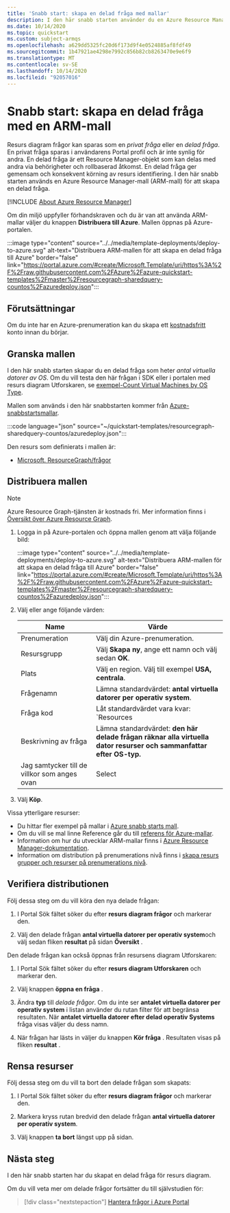 ```yaml
---
title: 'Snabb start: skapa en delad fråga med mallar'
description: I den här snabb starten använder du en Azure Resource Manager mall (ARM-mall) för att skapa en delad resurs diagram fråga som räknar virtuella datorer av operativ systemet.
ms.date: 10/14/2020
ms.topic: quickstart
ms.custom: subject-armqs
ms.openlocfilehash: a629dd5325fc20d6f173d9f4e0524885af8fdf49
ms.sourcegitcommit: 1b47921ae4298e7992c856b82cb8263470e9e6f9
ms.translationtype: MT
ms.contentlocale: sv-SE
ms.lasthandoff: 10/14/2020
ms.locfileid: "92057016"
---
```

# <a name="quickstart-create-a-shared-query-by-using-an-arm-template"></a>Snabb start: skapa en delad fråga med en ARM-mall

Resurs diagram frågor kan sparas som en _privat fråga_ eller en _delad fråga_. En privat fråga sparas i användarens Portal profil och är inte synlig för andra. En delad fråga är ett Resource Manager-objekt som kan delas med andra via behörigheter och rollbaserad åtkomst. En delad fråga ger gemensam och konsekvent körning av resurs identifiering. I den här snabb starten används en Azure Resource Manager-mall (ARM-mall) för att skapa en delad fråga.

[!INCLUDE [About Azure Resource Manager](../../../includes/resource-manager-quickstart-introduction.md)]

Om din miljö uppfyller förhandskraven och du är van att använda ARM-mallar väljer du knappen **Distribuera till Azure**. Mallen öppnas på Azure-portalen.

:::image type="content" source="../../media/template-deployments/deploy-to-azure.svg" alt-text="Distribuera ARM-mallen för att skapa en delad fråga till Azure" border="false" link="https://portal.azure.com/#create/Microsoft.Template/uri/https%3A%2F%2Fraw.githubusercontent.com%2FAzure%2Fazure-quickstart-templates%2Fmaster%2Fresourcegraph-sharedquery-countos%2Fazuredeploy.json":::

## <a name="prerequisites"></a>Förutsättningar

Om du inte har en Azure-prenumeration kan du skapa ett [kostnadsfritt](https://azure.microsoft.com/free/) konto innan du börjar.

## <a name="review-the-template"></a>Granska mallen

I den här snabb starten skapar du en delad fråga som heter _antal virtuella datorer av OS_. Om du vill testa den här frågan i SDK eller i portalen med resurs diagram Utforskaren, se [exempel-Count Virtual Machines by OS Type](./samples/starter.md#count-os).

Mallen som används i den här snabbstarten kommer från [Azure-snabbstartsmallar](https://azure.microsoft.com/resources/templates/resourcegraph-sharedquery-countos/).

:::code language="json" source="~/quickstart-templates/resourcegraph-sharedquery-countos/azuredeploy.json":::

Den resurs som definierats i mallen är:

- [Microsoft. ResourceGraph/frågor](/azure/templates/microsoft.resourcegraph/queries)

## <a name="deploy-the-template"></a>Distribuera mallen

> [!NOTE]
> Azure Resource Graph-tjänsten är kostnads fri. Mer information finns i [Översikt över Azure Resource Graph](./overview.md).

1. Logga in på Azure-portalen och öppna mallen genom att välja följande bild:

   :::image type="content" source="../../media/template-deployments/deploy-to-azure.svg" alt-text="Distribuera ARM-mallen för att skapa en delad fråga till Azure" border="false" link="https://portal.azure.com/#create/Microsoft.Template/uri/https%3A%2F%2Fraw.githubusercontent.com%2FAzure%2Fazure-quickstart-templates%2Fmaster%2Fresourcegraph-sharedquery-countos%2Fazuredeploy.json":::

1. Välj eller ange följande värden:

   | Name | Värde |
   |------|-------|
   | Prenumeration | Välj din Azure-prenumeration. |
   | Resursgrupp | Välj **Skapa ny**, ange ett namn och välj sedan **OK**. |
   | Plats | Välj en region. Välj till exempel **USA, centrala**. |
   | Frågenamn | Lämna standardvärdet: **antal virtuella datorer per operativ system**. |
   | Fråga kod | Låt standardvärdet vara kvar: `Resources | where type =~ 'Microsoft.Compute/virtualMachines' | summarize count() by tostring(properties.storageProfile.osDisk.osType)` |
   | Beskrivning av fråga | Lämna standardvärdet: **den här delade frågan räknar alla virtuella dator resurser och sammanfattar efter OS-typ.** |
   | Jag samtycker till de villkor som anges ovan | Select |

1. Välj **Köp**.

Vissa ytterligare resurser:

- Du hittar fler exempel på mallar i [Azure snabb starts mall](https://azure.microsoft.com/resources/templates/?resourceType=Microsoft.Authorization&pageNumber=1&sort=Popular).
- Om du vill se mal linne Reference går du till [referens för Azure-mallar](/azure/templates/microsoft.resourcegraph/allversions).
- Information om hur du utvecklar ARM-mallar finns i [Azure Resource Manager-dokumentation](../../azure-resource-manager/management/overview.md).
- Information om distribution på prenumerations nivå finns i [skapa resurs grupper och resurser på prenumerations nivå](../../azure-resource-manager/templates/deploy-to-subscription.md).

## <a name="validate-the-deployment"></a>Verifiera distributionen

Följ dessa steg om du vill köra den nya delade frågan:

1. I Portal Sök fältet söker du efter **resurs diagram frågor** och markerar den.

1. Välj den delade frågan **antal virtuella datorer per operativ system**och välj sedan fliken **resultat** på sidan **Översikt** .

Den delade frågan kan också öppnas från resursens diagram Utforskaren:

1. I Portal Sök fältet söker du efter **resurs diagram Utforskaren** och markerar den.

1. Välj knappen **öppna en fråga** .

1. Ändra **typ** till _delade frågor_. Om du inte ser **antalet virtuella datorer per operativ system** i listan använder du rutan filter för att begränsa resultaten. När **antalet virtuella datorer efter delad operativ Systems** fråga visas väljer du dess namn.

1. När frågan har lästs in väljer du knappen **Kör fråga** . Resultaten visas på fliken **resultat** .

## <a name="clean-up-resources"></a>Rensa resurser

Följ dessa steg om du vill ta bort den delade frågan som skapats:

1. I Portal Sök fältet söker du efter **resurs diagram frågor** och markerar den.

1. Markera kryss rutan bredvid den delade frågan **antal virtuella datorer per operativ system**.

1. Välj knappen **ta bort** längst upp på sidan.

## <a name="next-steps"></a>Nästa steg

I den här snabb starten har du skapat en delad fråga för resurs diagram.

Om du vill veta mer om delade frågor fortsätter du till självstudien för:

> [!div class="nextstepaction"]
> [Hantera frågor i Azure Portal](./tutorials/create-share-query.md)
